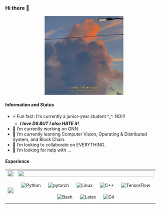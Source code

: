 ### Hi there 👋

<!--
**frankling2020/frankling2020** is a ✨ _special_ ✨ repository because its `README.md` (this file) appears on your GitHub profile.

Here are some ideas to get you started:

- 🔭 I’m currently working on ...
- 🌱 I’m currently learning ...
- 👯 I’m looking to collaborate on ...
- 🤔 I’m looking for help with ...
- 💬 Ask me about ...
- 📫 How to reach me: ...
- 😄 Pronouns: ...
- ⚡ Fun fact: ...
-->

<div align='center'>
  <img src="daze.png" width = 50% height = 50% />
</div>

#### Information and Status
<div>
  <ul>
    <li> ⚡ Fun fact: I’m currently a junior-year student ^_^. NO!!! 
        <ul>
          <li><i><b>I love DS BUT I also HATE it!</b></i></li>
        </ul>
    </li>
    <li> 🔭 I’m currently working on GNN </li>
    <li> 🌱 I’m currently learning Computer Vision, Operating & Distributed System, and Block Chain. </li>
    <li> 👯 I’m looking to collaborate on EVERYTHING. </li>
    <li> 🤔 I’m looking for help with ... </li>
  </ul>
</div>


#### Experience
<div align='center'>
  <table>
    <tr>
      <td valign="center">
        <a href='https://github.com/anuraghazra/github-readme-stats'><img src="https://github-readme-stats-peach-two.vercel.app/api?username=frankling2020&show_icons=true&theme=onedark" width=100% height = 100%/></a>
      </td>
      <td valign="center">
        <a href='https://github.com/anuraghazra/github-readme-stats'><img src="https://github-readme-stats-peach-two.vercel.app/api/top-langs/?username=frankling2020&langs_count=10&layout=compact&theme=onedark" width=100% height = 100%/></a>
      </td>
    </tr>
    <tr>
      <td valign="center">
        <a href='https://github.com/anuraghazra/github-readme-stats'><img src="https://github-readme-stats.vercel.app/api/wakatime?username=frankling2020&layout=compact&theme=onedark" width=100% height = 100%/></a>
      </td>
      <td valign="center">
        <div align="center">
          <img style="margin: 10px" src="https://profilinator.rishav.dev/skills-assets/python-original.svg" alt="Python" height="50" />  
          <img style="margin: 10px" src="https://profilinator.rishav.dev/skills-assets/pytorch-icon.svg" alt="pytorch" height="50" />  
          <img style="margin: 10px" src="https://profilinator.rishav.dev/skills-assets/linux-original.svg" alt="Linux" height="50" />  
          <img style="margin: 10px" src="https://profilinator.rishav.dev/skills-assets/cplusplus-original.svg" alt="C++" height="50" />  
          <img style="margin: 10px" src="https://profilinator.rishav.dev/skills-assets/tensorflow-icon.svg" alt="TensorFlow" height="50" /> <br>
          <img style="margin: 10px" src="https://profilinator.rishav.dev/skills-assets/gnu_bash-icon.svg" alt="Bash" height="50" />  
          <img style="margin: 10px" src="https://profilinator.rishav.dev/skills-assets/latex.png" alt="Latex" height="50" /> 
          <img style="margin: 10px" src="https://profilinator.rishav.dev/skills-assets/git-scm-icon.svg" alt="Git" height="50" /> <br>
        </div>
      </td>
    </tr>
  </table>
</div>
